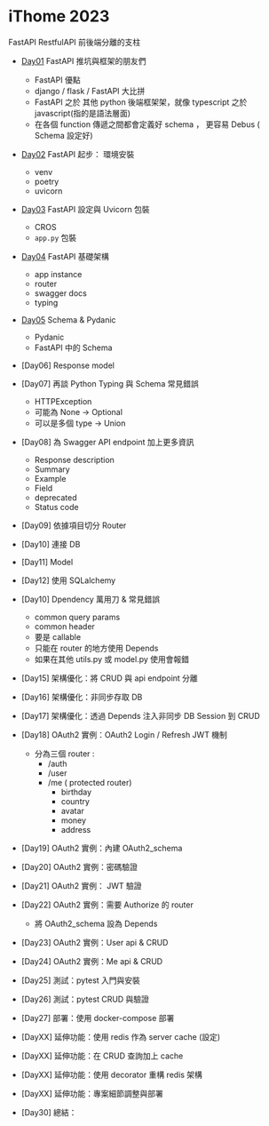 # iThome 2023

FastAPI RestfulAPI 前後端分離的支柱

-  [Day01](https://github.com/jason810496/iThome2023-FastAPI-Tutorial/tree/Day01)  FastAPI 推坑與框架的朋友們
    - FastAPI 優點
    - django / flask / FastAPI 大比拼
    - FastAPI 之於 其他 python 後端框架架，就像 typescript 之於 javascript(指的是語法層面)
    - 在各個 function 傳遞之間都會定義好 schema ， 更容易 Debus ( Schema 設定好)
- [Day02](https://github.com/jason810496/iThome2023-FastAPI-Tutorial/tree/Day02)  FastAPI 起步： 環境安裝
    - venv 
    - poetry 
    - uvicorn
- [Day03](https://github.com/jason810496/iThome2023-FastAPI-Tutorial/tree/Day03) FastAPI 設定與 Uvicorn 包裝
    - CROS
    - `app.py` 包裝
- [Day04](https://github.com/jason810496/iThome2023-FastAPI-Tutorial/tree/Day04) FastAPI 基礎架構
    - app instance
    - router
    - swagger docs 
    - typing
- [Day05](https://github.com/jason810496/iThome2023-FastAPI-Tutorial/tree/Day05) Schema & Pydanic
    - Pydanic
    - FastAPI 中的 Schema
- [Day06] Response model
- [Day07] 再談 Python Typing 與 Schema 常見錯誤
    - HTTPException
    - 可能為 None -> Optional
    - 可以是多個 type -> Union
- [Day08] 為 Swagger API endpoint 加上更多資訊
    - Response description
    - Summary
    - Example
    - Field
    - deprecated
    - Status code
- [Day09] 依據項目切分 Router
- [Day10] 連接 DB
- [Day11] Model
- [Day12] 使用 SQLalchemy
- [Day10] Dpendency 萬用刀 & 常見錯誤
    - common query params
    - common header
    - 要是 callable
    - 只能在 router 的地方使用 Depends
    - 如果在其他 utils.py 或 model.py 使用會報錯
- [Day15] 架構優化：將 CRUD 與 api endpoint 分離
- [Day16] 架構優化：非同步存取 DB
- [Day17] 架構優化：透過 Depends 注入非同步 DB Session 到 CRUD
- [Day18] OAuth2 實例：OAuth2 Login / Refresh JWT 機制
    - 分為三個 router : 
        - /auth
        - /user
        - /me ( protected router)
            - birthday
            - country
            - avatar
            - money
            - address
- [Day19] OAuth2 實例：內建 OAuth2_schema
- [Day20] OAuth2 實例：密碼驗證
- [Day21] OAuth2 實例： JWT 驗證
- [Day22] OAuth2 實例：需要 Authorize 的 router
    - 將 OAuth2_schema 設為 Depends
- [Day23] OAuth2 實例：User api & CRUD
- [Day24] OAuth2 實例：Me api & CRUD
- [Day25] 測試：pytest 入門與安裝
- [Day26] 測試：pytest CRUD 與驗證
- [Day27] 部署：使用 docker-compose 部署

- [DayXX] 延伸功能：使用 redis 作為 server cache (設定)
- [DayXX] 延伸功能：在 CRUD 查詢加上 cache
- [DayXX] 延伸功能：使用 decorator 重構 redis 架構
- [DayXX] 延伸功能：專案細節調整與部署

- [Day30] 總結：


    